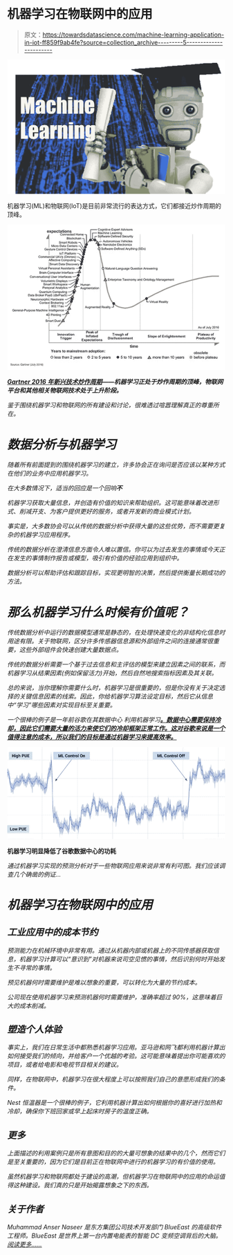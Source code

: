 # 机器学习在物联网中的应用

> 原文：<https://towardsdatascience.com/machine-learning-application-in-iot-ff859f9ab4fe?source=collection_archive---------5----------------------->

![](img/77a9f4c593c26f7474c4e57a1b6c8933.png)

机器学习(ML)和物联网(IoT)是目前非常流行的表达方式，它们都接近炒作周期的顶峰。

![](img/51f7a0717ca403a78939f0842f1f5779.png)

[***Gartner 2016 年新兴技术炒作周期***](http://www.gartner.com/newsroom/id/3412017)***——*机器学习正处于炒作周期的顶峰，物联网平台和其他相关物联网技术处于上升阶段。****

*鉴于围绕机器学习和物联网的所有建设和讨论，很难透过喧嚣理解真正的尊重所在。*

# *数据分析与机器学习*

*随着所有前面提到的围绕机器学习的建立，许多协会正在询问是否应该以某种方式在他们的业务中应用机器学习。*

*在大多数情况下，适当的回应是一个回响**不***

*机器学习获取大量信息，并创造有价值的知识来帮助组织。这可能意味着改进形式、削减开支、为客户提供更好的服务，或者开发新的商业模式计划。*

*事实是，大多数协会可以从传统的数据分析中获得大量的这些优势，而不需要更复杂的机器学习应用程序。*

*传统的数据分析在澄清信息方面令人难以置信。你可以为过去发生的事情或今天正在发生的事情制作报告或模型，吸引有价值的经验应用到组织中。*

*数据分析可以帮助评估和跟踪目标，实现更明智的决策，然后提供衡量长期成功的方法。*

# *那么机器学习什么时候有价值呢？*

*传统数据分析中运行的数据模型通常是静态的，在处理快速变化的非结构化信息时用途有限。关于物联网，区分许多传感器信息源和外部组件之间的连接通常很重要，这些外部组件会快速创建大量数据点。*

*传统的数据分析需要一个基于过去信息和主评估的模型来建立因素之间的联系，而机器学习从结果因素(例如保留活力)开始，然后自然地搜索指标因素及其关联。*

*总的来说，当你理解你需要什么时，机器学习是很重要的，但是你没有关于决定选择的关键信息因素的线索。因此，你给机器学习算法设定目标，然后它从信息中“学习”哪些因素对实现目标至关重要。*

*一个很棒的例子是一年前谷歌在其数据中心 利用机器学习[**。数据中心需要保持冷却，因此它们需要大量的活力来使它们的冷却框架正常工作。这对谷歌来说是一个值得注意的成本，所以我们的目标是通过机器学习来提高效率。**](https://www.theverge.com/2016/7/21/12246258/google-deepmind-ai-data-center-cooling)*

*![](img/8572f77b113378b7351e08a3318433d0.png)*

****机器学习明显降低了谷歌数据中心的功耗****

*通过机器学习实现的预测分析对于一些物联网应用来说非常有利可图。我们应该调查几个确凿的例证…*

# *机器学习在物联网中的应用*

## *工业应用中的成本节约*

*预测能力在机械环境中非常有用。通过从机器内部或机器上的不同传感器获取信息，机器学习计算可以“意识到”对机器来说司空见惯的事情，然后识别何时开始发生不寻常的事情。*

*预见机器何时需要维护是难以想象的重要，可以转化为大量的节约成本。*

*公司现在使用机器学习来预测机器何时需要维护，准确率超过 90%，这意味着巨大的成本削减。*

## *塑造个人体验*

*事实上，我们在日常生活中都熟悉机器学习应用。亚马逊和网飞都利用机器计算出如何接受我们的倾向，并给客户一个优越的考验。这可能意味着提出你可能喜欢的项目，或者给电影和电视节目相关的建议。*

*同样，在物联网中，机器学习在很大程度上可以按照我们自己的意愿形成我们的条件。*

*Nest 恒温器是一个很棒的例子，它利用机器计算出如何根据你的喜好进行加热和冷却，确保你下班回家或早上起床时房子的温度正确。*

## *更多*

*上面描述的利用案例只是所有意图和目的的大量可想象的结果中的几个，然而它们是至关重要的，因为它们是目前正在物联网中进行的机器学习的有价值的使用。*

*虽然机器学习和物联网都处于建设的高潮，但机器学习在物联网中的应用的命运值得这种建设。我们真的只是开始揭露想象之下的东西。*

## *关于作者*

*Muhammad Anser Naseer 是东方集团公司技术开发部门 BlueEast 的高级软件工程师。BlueEast 是世界上第一台内置电能表的智能 DC 变频空调背后的大脑。 [*阅读更多……*](https://orient.com.pk/ultron-features/features-eComfort.html)*